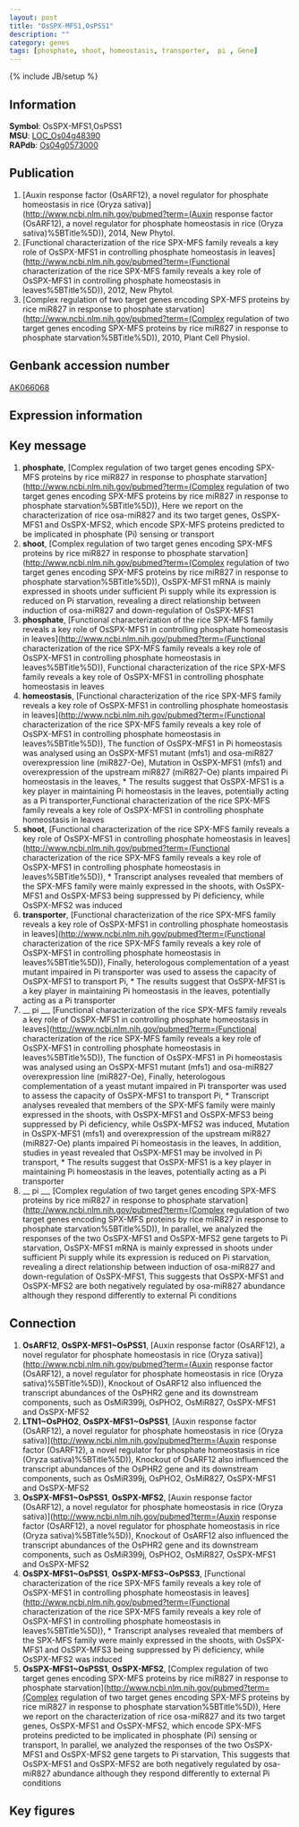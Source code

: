 ```yaml
---
layout: post
title: "OsSPX-MFS1,OsPSS1"
description: ""
category: genes
tags: [phosphate, shoot, homeostasis, transporter,  pi , Gene]
---
```

{% include JB/setup %}

## Information
__Symbol__: OsSPX-MFS1,OsPSS1  
__MSU__: [LOC_Os04g48390](http://rice.plantbiology.msu.edu/cgi-bin/ORF_infopage.cgi?orf=LOC_Os04g48390)  
__RAPdb__: [Os04g0573000](http://rapdb.dna.affrc.go.jp/viewer/gbrowse_details/irgsp1?name=Os04g0573000)  

## Publication
1. [Auxin response factor (OsARF12), a novel regulator for phosphate homeostasis in rice (Oryza sativa)](http://www.ncbi.nlm.nih.gov/pubmed?term=(Auxin response factor (OsARF12), a novel regulator for phosphate homeostasis in rice (Oryza sativa)%5BTitle%5D)), 2014, New Phytol.
2. [Functional characterization of the rice SPX-MFS family reveals a key role of OsSPX-MFS1 in controlling phosphate homeostasis in leaves](http://www.ncbi.nlm.nih.gov/pubmed?term=(Functional characterization of the rice SPX-MFS family reveals a key role of OsSPX-MFS1 in controlling phosphate homeostasis in leaves%5BTitle%5D)), 2012, New Phytol.
3. [Complex regulation of two target genes encoding SPX-MFS proteins by rice miR827 in response to phosphate starvation](http://www.ncbi.nlm.nih.gov/pubmed?term=(Complex regulation of two target genes encoding SPX-MFS proteins by rice miR827 in response to phosphate starvation%5BTitle%5D)), 2010, Plant Cell Physiol.

## Genbank accession number
[AK066068](http://www.ncbi.nlm.nih.gov/nuccore/AK066068)

## Expression information

## Key message
1. __phosphate__, [Complex regulation of two target genes encoding SPX-MFS proteins by rice miR827 in response to phosphate starvation](http://www.ncbi.nlm.nih.gov/pubmed?term=(Complex regulation of two target genes encoding SPX-MFS proteins by rice miR827 in response to phosphate starvation%5BTitle%5D)), Here we report on the characterization of rice osa-miR827 and its two target genes, OsSPX-MFS1 and OsSPX-MFS2, which encode SPX-MFS proteins predicted to be implicated in phosphate (Pi) sensing or transport
2. __shoot__, [Complex regulation of two target genes encoding SPX-MFS proteins by rice miR827 in response to phosphate starvation](http://www.ncbi.nlm.nih.gov/pubmed?term=(Complex regulation of two target genes encoding SPX-MFS proteins by rice miR827 in response to phosphate starvation%5BTitle%5D)),  OsSPX-MFS1 mRNA is mainly expressed in shoots under sufficient Pi supply while its expression is reduced on Pi starvation, revealing a direct relationship between induction of osa-miR827 and down-regulation of OsSPX-MFS1
3. __phosphate__, [Functional characterization of the rice SPX-MFS family reveals a key role of OsSPX-MFS1 in controlling phosphate homeostasis in leaves](http://www.ncbi.nlm.nih.gov/pubmed?term=(Functional characterization of the rice SPX-MFS family reveals a key role of OsSPX-MFS1 in controlling phosphate homeostasis in leaves%5BTitle%5D)), Functional characterization of the rice SPX-MFS family reveals a key role of OsSPX-MFS1 in controlling phosphate homeostasis in leaves
4. __homeostasis__, [Functional characterization of the rice SPX-MFS family reveals a key role of OsSPX-MFS1 in controlling phosphate homeostasis in leaves](http://www.ncbi.nlm.nih.gov/pubmed?term=(Functional characterization of the rice SPX-MFS family reveals a key role of OsSPX-MFS1 in controlling phosphate homeostasis in leaves%5BTitle%5D)),  The function of OsSPX-MFS1 in Pi homeostasis was analysed using an OsSPX-MFS1 mutant (mfs1) and osa-miR827 overexpression line (miR827-Oe), Mutation in OsSPX-MFS1 (mfs1) and overexpression of the upstream miR827 (miR827-Oe) plants impaired Pi homeostasis in the leaves, * The results suggest that OsSPX-MFS1 is a key player in maintaining Pi homeostasis in the leaves, potentially acting as a Pi transporter,Functional characterization of the rice SPX-MFS family reveals a key role of OsSPX-MFS1 in controlling phosphate homeostasis in leaves
5. __shoot__, [Functional characterization of the rice SPX-MFS family reveals a key role of OsSPX-MFS1 in controlling phosphate homeostasis in leaves](http://www.ncbi.nlm.nih.gov/pubmed?term=(Functional characterization of the rice SPX-MFS family reveals a key role of OsSPX-MFS1 in controlling phosphate homeostasis in leaves%5BTitle%5D)),  * Transcript analyses revealed that members of the SPX-MFS family were mainly expressed in the shoots, with OsSPX-MFS1 and OsSPX-MFS3 being suppressed by Pi deficiency, while OsSPX-MFS2 was induced
6. __transporter__, [Functional characterization of the rice SPX-MFS family reveals a key role of OsSPX-MFS1 in controlling phosphate homeostasis in leaves](http://www.ncbi.nlm.nih.gov/pubmed?term=(Functional characterization of the rice SPX-MFS family reveals a key role of OsSPX-MFS1 in controlling phosphate homeostasis in leaves%5BTitle%5D)),  Finally, heterologous complementation of a yeast mutant impaired in Pi transporter was used to assess the capacity of OsSPX-MFS1 to transport Pi, * The results suggest that OsSPX-MFS1 is a key player in maintaining Pi homeostasis in the leaves, potentially acting as a Pi transporter
7. __ pi __, [Functional characterization of the rice SPX-MFS family reveals a key role of OsSPX-MFS1 in controlling phosphate homeostasis in leaves](http://www.ncbi.nlm.nih.gov/pubmed?term=(Functional characterization of the rice SPX-MFS family reveals a key role of OsSPX-MFS1 in controlling phosphate homeostasis in leaves%5BTitle%5D)),  The function of OsSPX-MFS1 in Pi homeostasis was analysed using an OsSPX-MFS1 mutant (mfs1) and osa-miR827 overexpression line (miR827-Oe), Finally, heterologous complementation of a yeast mutant impaired in Pi transporter was used to assess the capacity of OsSPX-MFS1 to transport Pi, * Transcript analyses revealed that members of the SPX-MFS family were mainly expressed in the shoots, with OsSPX-MFS1 and OsSPX-MFS3 being suppressed by Pi deficiency, while OsSPX-MFS2 was induced, Mutation in OsSPX-MFS1 (mfs1) and overexpression of the upstream miR827 (miR827-Oe) plants impaired Pi homeostasis in the leaves, In addition, studies in yeast revealed that OsSPX-MFS1 may be involved in Pi transport, * The results suggest that OsSPX-MFS1 is a key player in maintaining Pi homeostasis in the leaves, potentially acting as a Pi transporter
8. __ pi __, [Complex regulation of two target genes encoding SPX-MFS proteins by rice miR827 in response to phosphate starvation](http://www.ncbi.nlm.nih.gov/pubmed?term=(Complex regulation of two target genes encoding SPX-MFS proteins by rice miR827 in response to phosphate starvation%5BTitle%5D)),  In parallel, we analyzed the responses of the two OsSPX-MFS1 and OsSPX-MFS2 gene targets to Pi starvation, OsSPX-MFS1 mRNA is mainly expressed in shoots under sufficient Pi supply while its expression is reduced on Pi starvation, revealing a direct relationship between induction of osa-miR827 and down-regulation of OsSPX-MFS1, This suggests that OsSPX-MFS1 and OsSPX-MFS2 are both negatively regulated by osa-miR827 abundance although they respond differently to external Pi conditions

## Connection
1. __OsARF12__, __OsSPX-MFS1~OsPSS1__, [Auxin response factor (OsARF12), a novel regulator for phosphate homeostasis in rice (Oryza sativa)](http://www.ncbi.nlm.nih.gov/pubmed?term=(Auxin response factor (OsARF12), a novel regulator for phosphate homeostasis in rice (Oryza sativa)%5BTitle%5D)),  Knockout of OsARF12 also influenced the transcript abundances of the OsPHR2 gene and its downstream components, such as OsMiR399j, OsPHO2, OsMiR827, OsSPX-MFS1 and OsSPX-MFS2
2. __LTN1~OsPHO2__, __OsSPX-MFS1~OsPSS1__, [Auxin response factor (OsARF12), a novel regulator for phosphate homeostasis in rice (Oryza sativa)](http://www.ncbi.nlm.nih.gov/pubmed?term=(Auxin response factor (OsARF12), a novel regulator for phosphate homeostasis in rice (Oryza sativa)%5BTitle%5D)),  Knockout of OsARF12 also influenced the transcript abundances of the OsPHR2 gene and its downstream components, such as OsMiR399j, OsPHO2, OsMiR827, OsSPX-MFS1 and OsSPX-MFS2
3. __OsSPX-MFS1~OsPSS1__, __OsSPX-MFS2__, [Auxin response factor (OsARF12), a novel regulator for phosphate homeostasis in rice (Oryza sativa)](http://www.ncbi.nlm.nih.gov/pubmed?term=(Auxin response factor (OsARF12), a novel regulator for phosphate homeostasis in rice (Oryza sativa)%5BTitle%5D)),  Knockout of OsARF12 also influenced the transcript abundances of the OsPHR2 gene and its downstream components, such as OsMiR399j, OsPHO2, OsMiR827, OsSPX-MFS1 and OsSPX-MFS2
4. __OsSPX-MFS1~OsPSS1__, __OsSPX-MFS3~OsPSS3__, [Functional characterization of the rice SPX-MFS family reveals a key role of OsSPX-MFS1 in controlling phosphate homeostasis in leaves](http://www.ncbi.nlm.nih.gov/pubmed?term=(Functional characterization of the rice SPX-MFS family reveals a key role of OsSPX-MFS1 in controlling phosphate homeostasis in leaves%5BTitle%5D)),  * Transcript analyses revealed that members of the SPX-MFS family were mainly expressed in the shoots, with OsSPX-MFS1 and OsSPX-MFS3 being suppressed by Pi deficiency, while OsSPX-MFS2 was induced
5. __OsSPX-MFS1~OsPSS1__, __OsSPX-MFS2__, [Complex regulation of two target genes encoding SPX-MFS proteins by rice miR827 in response to phosphate starvation](http://www.ncbi.nlm.nih.gov/pubmed?term=(Complex regulation of two target genes encoding SPX-MFS proteins by rice miR827 in response to phosphate starvation%5BTitle%5D)), Here we report on the characterization of rice osa-miR827 and its two target genes, OsSPX-MFS1 and OsSPX-MFS2, which encode SPX-MFS proteins predicted to be implicated in phosphate (Pi) sensing or transport, In parallel, we analyzed the responses of the two OsSPX-MFS1 and OsSPX-MFS2 gene targets to Pi starvation, This suggests that OsSPX-MFS1 and OsSPX-MFS2 are both negatively regulated by osa-miR827 abundance although they respond differently to external Pi conditions

## Key figures


